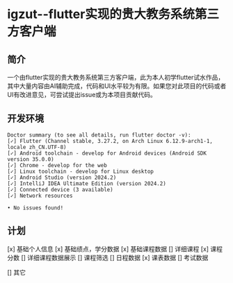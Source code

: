 # igzut--flutter实现的贵大教务系统第三方客户端


## 简介

一个由flutter实现的贵大教务系统第三方客户端，此为本人初学flutter试水作品，其中大量内容由AI辅助完成，代码和UI水平较为有限。如果您对此项目的代码或者UI有改进意见，可尝试提出issue或为本项目贡献代码。

##  开发环境

```
Doctor summary (to see all details, run flutter doctor -v):
[✓] Flutter (Channel stable, 3.27.2, on Arch Linux 6.12.9-arch1-1, locale zh_CN.UTF-8)
[✓] Android toolchain - develop for Android devices (Android SDK version 35.0.0)
[✓] Chrome - develop for the web
[✓] Linux toolchain - develop for Linux desktop
[✓] Android Studio (version 2024.2)
[✓] IntelliJ IDEA Ultimate Edition (version 2024.2)
[✓] Connected device (3 available)
[✓] Network resources

• No issues found!
```

## 计划
[x]  基础个人信息
[x]  基础绩点，学分数据
[x] 基础课程数据
[] 详细课程
	[x] 课程分数
	[] 详细课程数据展示
	[] 课程筛选
[] 日程数据
	[x] 课表数据
	[] 考试数据

[] 其它
